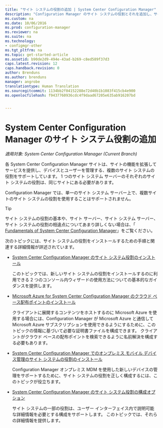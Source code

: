 ```yaml
---
title: "サイト システムの役割の追加 | System Center Configuration Manager"
description: "Configuration Manager のサイト システムの役割とそれを追加し、サイトの機能と容量を拡張する方法について説明します。"
ms.custom: na
ms.date: 10/06/2016
ms.prod: configuration-manager
ms.reviewer: na
ms.suite: na
ms.technology:
- configmgr-other
ms.tgt_pltfrm: na
ms.topic: get-started-article
ms.assetid: b90de2d9-494e-43ad-b269-c8ed589f37d3
caps.latest.revision: 12
caps.handback.revision: 0
author: Brenduns
ms.author: brenduns
manager: angrobe
translationtype: Human Translation
ms.sourcegitcommit: 1134bb2f04152288e72d40b1b1083f415cb4e900
ms.openlocfilehash: f9437760936cdc4f9daad67205e635ab916207bd


---
```

# <a name="add-site-system-roles-for-system-center-configuration-manager"></a>System Center Configuration Manager のサイト システム役割の追加

*適用対象: System Center Configuration Manager (Current Branch)*

各 System Center Configuration Manager サイトは、サイトの機能を拡張してサービスを提供し、デバイスとユーザーを管理する、複数のサイト システムの役割をサポートしています。 1 つのサイト システム サーバーのそれぞれのサイト システムの役割は、同じサイトにある必要があります。   

Configuration Manager では、単一のサイト システム サーバー上で、複数サイトのサイト システムの役割を使用することはサポートされません。  

> [!TIP]  
>  サイト システムの役割の基本や、サイト サーバー、サイト システム サーバー、サイト システムの役割の相違点についてあまり詳しくない場合は、「 [Fundamentals of System Center Configuration Manager](../../../../core/understand/fundamentals.md)」をご覧ください。  

 次のトピックには、サイト システムの役割をインストールするための手順と関連する詳細情報が詳述されています。  

-   [System Center Configuration Manager のサイト システム役割のインストール](../../../../core/servers/deploy/configure/install-site-system-roles.md)  

     このトピックでは、新しいサイト システムの役割をインストールするのに利用できる 2 つのコンソール内ウィザードの使用方法についての基本的なガイダンスを提供します。  

-   [Microsoft Azure for System Center Configuration Manager のクラウド ベース配布ポイントのインストール](../../../../core/servers/deploy/configure/install-cloud-based-distribution-points-in-microsoft-azure.md)  

    クライアントに展開するコンテンツをホストするのに Microsoft Azure を使用する場合には、Configuration Manager が Microsoft Azure と通信して Microsoft Azure サブスクリプションを使用できるようにするために、このトピックの情報に基づいて必要な証明書ファイルを構成できます。 クライアントがクラウド ベースの配布ポイントを検索できるように名前解決を構成する必要もあります。  

-   [System Center Configuration Manager でのオンプレミス モバイル デバイス管理のサイト システムの役割のインストール](../../../../mdm/get-started/install-site-system-roles-for-on-premises-mdm.md)  

     Configuration Manager オンプレミス MDM を使用した新しいデバイスの管理をサポートするために、サイト システムの役割を正しく構成するには、このトピックが役立ちます。  

-   [System Center Configuration Manager のサイト システム役割の構成オプション](../../../../core/servers/deploy/configure/configuration-options-for-site-system-roles.md)  

     サイト システムの一部の役割は、ユーザー インターフェイス内で説明可能な詳細情報を必要とする構成をサポートします。 このトピックでは、それらの詳細情報を提供します。  



<!--HONumber=Nov16_HO1-->


